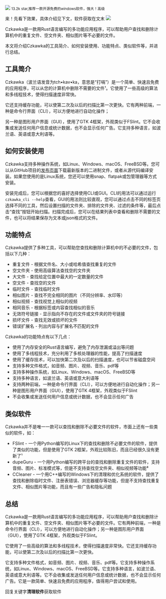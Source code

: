 <img src="/assets/image/240114-软件-清理文件-1.gif" style="max-width: 70%; height: auto;">
<small>13.2k star,推荐一款开源免费的windows软件，强大！高级</small>


来！先看下效果，具体介绍见下文，软件获取在文末
![](/assets/image/240114-软件-清理文件-1.gif)

Czkawka是一款用Rust语言编写的多功能应用程序，可以帮助用户查找和删除计算机中的重复文件、空文件夹、相似图片等不必要的文件。

本文将介绍Czkawka的工具简介、如何安装使用、功能特点、类似软件等，并进行总结。


## 工具简介
Czkawka（波兰语发音为tch•kav•ka，意思是“打嗝”）是一个简单、快速且免费的应用程序，可以从您的计算机中删除不需要的文件¹。它使用了一些高级的算法和多线程技术，使得扫描速度非常快。

它还支持缓存功能，可以使第二次及以后的扫描比第一次更快。它有两种前端，一种是命令行界面（CLI），可以方便地进行自动化操作；

另一种是图形用户界面（GUI），使用了GTK 4框架，外观类似于FSlint。它不会收集或发送任何用户信息或统计数据，也不会显示任何广告。它支持多种语言，如波兰语、英语或意大利语等。

## 如何安装使用
Czkawka支持多种操作系统，如Linux、Windows、macOS、FreeBSD等。您可以从GitHub项目的[发布页面](^2^)下载最新版本的二进制文件，或者从源代码编译安装。如果您使用的是Linux系统，您还可以使用snap、flatpak或包管理器等方式安装。

安装完成后，您可以根据您的喜好选择使用CLI或GUI。CLI的用法可以通过运行`czkawka_cli --help`查看，GUI的用法则比较直观，您可以通过点击不同的标签页选择不同的工具，然后设置扫描的文件夹、排除的文件夹、过滤的条件等，最后点击“查找”按钮开始扫描。扫描完成后，您可以在结果列表中查看和删除不需要的文件，也可以将结果保存为文本或json格式的文件。

## 功能特点
Czkawka提供了多种工具，可以帮助您查找和删除计算机中的不必要的文件，包括以下几种：

- 重复文件 - 根据文件名、大小或哈希值查找重复的文件
- 空文件夹 - 使用高级算法查找空的文件夹
- 大文件 - 查找给定位置中最大的一定数量的文件
- 空文件 - 查找空的文件
- 临时文件 - 查找临时文件
- 相似图片 - 查找不完全相同的图片（不同分辨率、水印等）
- 相似视频 - 查找视觉上相似的视频
- 相同音乐 - 根据标签或内容查找相似的音乐
- 无效符号链接 - 显示指向不存在的文件或文件夹的符号链接
- 损坏文件 - 查找无效或损坏的文件
- 错误扩展名 - 列出内容与扩展名不匹配的文件

Czkawka的功能特点有以下几点：

- 使用了内存安全的Rust语言编写，避免了内存泄漏或溢出等问题
- 使用了多线程技术，充分利用了多核处理器的性能，提高了扫描速度
- 使用了缓存技术，可以加快第二次及以后的扫描速度，也可以节省磁盘空间
- 支持多种文件格式，如音频、图片、视频、音乐、pdf等
- 支持多种操作系统，如Linux、Windows、macOS、FreeBSD等
- 支持多种语言，如波兰语、英语或意大利语等
- 支持两种前端，一种是命令行界面（CLI），可以方便地进行自动化操作；另一种是图形用户界面（GUI），使用了GTK 4框架，外观类似于FSlint
- 不会收集或发送任何用户信息或统计数据，也不会显示任何广告

## 类似软件
Czkawka并不是唯一一款可以查找和删除不必要文件的软件，市面上还有一些类似的软件，如：

- FSlint - 一个用Python编写的Linux下的查找和删除不必要文件的软件，提供了类似的功能，但是使用了GTK 2框架，外观比较陈旧，而且已经很久没有更新了¹
- dupeGuru - 一个用Python编写的跨平台的查找和删除重复文件的软件，支持音频、图片、标准模式等，但是不支持查找空文件夹、相似视频等功能⁸
- CCleaner - 一个用C++编写的Windows下的清理和优化系统的软件，提供了查找和删除临时文件、注册表错误、浏览器缓存等功能，但是不支持查找重复文件、相似图片等功能，而且有一些广告和隐私问题

## 总结
Czkawka是一款用Rust语言编写的多功能应用程序，可以帮助用户查找和删除计算机中的重复文件、空文件夹、相似图片等不必要的文件。它有两种前端，一种是命令行界面（CLI），可以方便地进行自动化操作；另一种是图形用户界面（GUI），使用了GTK 4框架，外观类似于FSlint。

它使用了一些高级的算法和多线程技术，使得扫描速度非常快。它还支持缓存功能，可以使第二次及以后的扫描比第一次更快。

它支持多种文件格式，如音频、图片、视频、音乐、pdf等。它支持多种操作系统，如Linux、Windows、macOS、FreeBSD等。它支持多种语言，如波兰语、英语或意大利语等。它不会收集或发送任何用户信息或统计数据，也不会显示任何广告。它是一款简单、快速且免费的应用程序，值得用户尝试和使用。


回复关键字**清理软件**获取软件